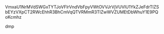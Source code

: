 VmxaU1NrMVdSWGxTYTJoVFlrVndVbFpyVWtOVVJrVjVUVlU1YkZJeFdrTlZS
bEYzVXpCT2RWcEhhR3BhCmVqQTVRMmR3TlZwWVZUMEtDbWhuY1E9PQoKcmhz

dmp